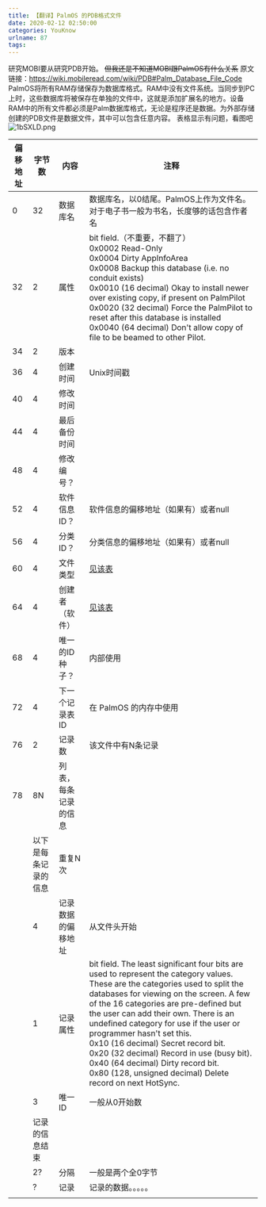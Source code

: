```yaml
---
title: 【翻译】PalmOS 的PDB格式文件
date: 2020-02-12 02:50:00
categories: YouKnow
urlname: 87
tags:
---
```

<!--markdown-->
研究MOBI要从研究PDB开始。
~~但我还是不知道MOBI跟PalmOS有什么关系~~
原文链接：<https://wiki.mobileread.com/wiki/PDB#Palm_Database_File_Code>
PalmOS将所有RAM存储保存为数据库格式。RAM中没有文件系统。当同步到PC上时，这些数据库将被保存在单独的文件中，这就是添加扩展名的地方。设备RAM中的所有文件都必须是Palm数据库格式，无论是程序还是数据。为外部存储创建的PDB文件是数据文件，其中可以包含任意内容。
表格显示有问题，看图吧  
![1bSXLD.png](https://s2.ax1x.com/2020/02/12/1bSXLD.png)

| 偏移地址 | 字节数               | 内容                 | 注释                                                         |
| -------- | -------------------- | -------------------- | ------------------------------------------------------------ |
| 0        | 32                   | 数据库名             | 数据库名，以0结尾。PalmOS上作为文件名。对于电子书一般为书名，长度够的话包含作者名 |
| 32       | 2                    | 属性                 | bit field.（不重要，不翻了）<br>0x0002 Read-Only<br>0x0004 Dirty AppInfoArea<br>0x0008 Backup this database (i.e. no conduit exists)<br>0x0010 (16 decimal) Okay to install newer over existing copy, if present on PalmPilot<br>0x0020 (32 decimal) Force the PalmPilot to reset after this database is installed<br>0x0040 (64 decimal) Don't allow copy of file to be beamed to other Pilot. |
| 34       | 2                    | 版本                 |                                                              |
| 36       | 4                    | 创建时间             | Unix时间戳                                                   |
| 40       | 4                    | 修改时间             |                                                              |
| 44       | 4                    | 最后备份时间         |                                                              |
| 48       | 4                    | 修改编号？           |                                                              |
| 52       | 4                    | 软件信息ID？         | 软件信息的偏移地址（如果有）或者null                         |
| 56       | 4                    | 分类ID？             | 分类信息的偏移地址（如果有）或者null                         |
| 60       | 4                    | 文件类型             | [见该表](https://wiki.mobileread.com/wiki/PDB#Palm_Database_File_Code) |
| 64       | 4                    | 创建者（软件）       | [见该表](https://wiki.mobileread.com/wiki/PDB#Palm_Database_File_Code) |
| 68       | 4                    | 唯一的ID种子？       | 内部使用                                                     |
| 72       | 4                    | 下一个记录表ID       | 在 PalmOS 的内存中使用                                       |
| 76       | 2                    | 记录数               | 该文件中有N条记录                                            |
| 78       | 8N                   | 列表，每条记录的信息 |                                                              |
|          | 以下是每条记录的信息 | 重复N次              |                                                              |
|          | 4                    | 记录数据的偏移地址   | 从文件头开始                                                 |
|          | 1                    | 记录属性             | bit field. The least significant four bits are used to represent the category values. These are the categories used to split the databases for viewing on the screen. A few of the 16 categories are pre-defined but the user can add their own. There is an undefined category for use if the user or programmer hasn't set this.<br>0x10 (16 decimal) Secret record bit.<br>0x20 (32 decimal) Record in use (busy bit).<br>0x40 (64 decimal) Dirty record bit.<br>0x80 (128, unsigned decimal) Delete record on next HotSync. |
|          | 3                    | 唯一ID               | 一般从0开始数                                                |
|          | 记录的信息结束       |                      |                                                              |
|          | 2?                   | 分隔                 | 一般是两个全0字节                                            |
|          | ?                    | 记录                 | 记录的数据。。。。。                                         |
|          |                      |                      |                                                              |

